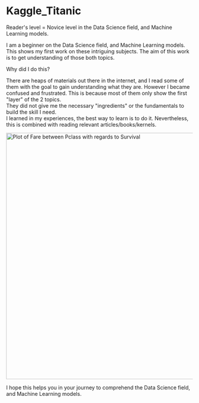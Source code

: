 # Kaggle_Titanic
Reader's level = Novice level in the Data Science field, and Machine Learning models.

I am a beginner on the Data Science field, and Machine Learning models.
This shows my first work on these intriguing subjects. 
The aim of this work is to get understanding of those both topics.

Why did I do this? 

There are heaps of materials out there in the internet, and I read some of them with the goal to gain understanding what they are. 
However I became confused and frustrated. This is because most of them only show the first "layer" of the 2 topics.   
They did not give me the necessary "ingredients" or the fundamentals to build the skill I need.  
I learned in my experiences, the best way to learn is to do it. Nevertheless, this is combined with reading relevant articles/books/kernels. 

<img width="666" alt="Plot of Fare between Pclass with regards to Survival" src="https://user-images.githubusercontent.com/48793594/116999068-08c4e680-acd7-11eb-904c-8cd3ee60ba7b.png">

I hope this helps you in your journey to comprehend the Data Science field, and Machine Learning models.
